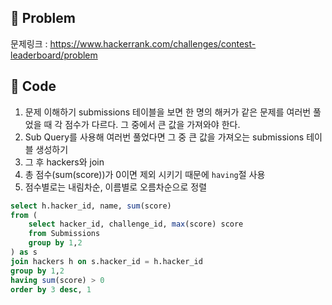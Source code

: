 ## 📌 Problem
문제링크 : https://www.hackerrank.com/challenges/contest-leaderboard/problem
<br>

## 📌 Code
1. 문제 이해하기
submissions 테이블을 보면 한 명의 해커가 같은 문제를 여러번 풀었을 때 각 점수가 다르다. 그 중에서 큰 값을 가져와야 한다.
2. Sub Query를 사용해 여러번 풀었다면 그 중 큰 값을 가져오는 submissions 테이블 생성하기
3. 그 후 hackers와 join
4. 총 점수(sum(score))가 0이면 제외 시키기 때문에 `having`절 사용
5. 점수별로는 내림차순, 이름별로 오름차순으로 정렬

```sql
select h.hacker_id, name, sum(score)
from (
    select hacker_id, challenge_id, max(score) score
    from Submissions 
    group by 1,2
) as s
join hackers h on s.hacker_id = h.hacker_id
group by 1,2
having sum(score) > 0
order by 3 desc, 1
```